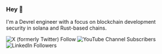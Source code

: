 
### Hey :wave:

I'm a Devrel engineer with a focus on blockchain development \
security in solana and Rust-based chains.


![X (formerly Twitter) Follow](https://img.shields.io/twitter/follow/%40udoka_am?style=for-the-badge&logo=x&logoSize=large&label=Let's%20Connect&labelColor=%232BA7A9&color=blue&link=https%3A%2F%2Fx.com%2Fudoka_AM)  ![YouTube Channel Subscribers](https://img.shields.io/youtube/channel/subscribers/UCg7PcGEygT1gNcjU1J5eWKw?style=for-the-badge&logoSize=auto&label=youtube) 	![LinkedIn Followers](https://img.shields.io/badge/linkedin/udoka,am-%230077B5.svg?style=for-the-badge&logo=linkedin&logoColor=white)


